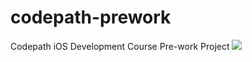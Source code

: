# codepath-prework
Codepath iOS Development Course Pre-work Project
![](https://imgur.com/a/ITBAoif.gif)

